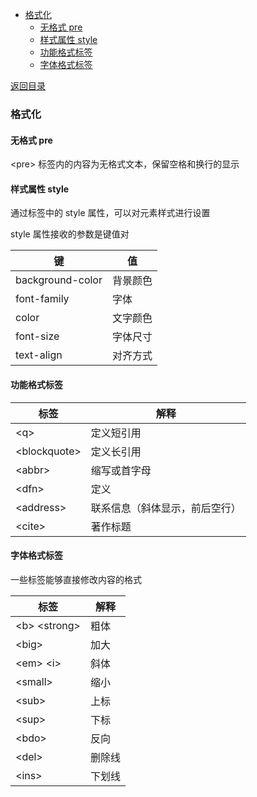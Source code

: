   
  
- [格式化](#格式化 )
  - [无格式 pre](#无格式-pre )
  - [样式属性 style](#样式属性-style )
  - [功能格式标签](#功能格式标签 )
  - [字体格式标签](#字体格式标签 )

[返回目录](Readme.md)
  
###  格式化
  
####  无格式 pre
  
\<pre\> 标签内的内容为无格式文本，保留空格和换行的显示
  
####  样式属性 style
  
通过标签中的 style 属性，可以对元素样式进行设置
  
style 属性接收的参数是键值对
  
|键|值|
|--|--|
|background-color|背景颜色|
|font-family|字体|
|color|文字颜色|
|font-size|字体尺寸|
|text-align|对齐方式|
  
####  功能格式标签
  
|标签|解释|
|--|--|
|\<q\>| 定义短引用|
|\<blockquote\> |定义长引用|
|\<abbr\>|缩写或首字母|
|\<dfn\>|定义|
|\<address\>|联系信息（斜体显示，前后空行）|
|\<cite\>|著作标题|
  
####  字体格式标签
  
一些标签能够直接修改内容的格式
  
|标签|解释|
|--|--|
|\<b\> \<strong\>|粗体|
|\<big\>|加大|
|\<em\> \<i\>|斜体|
|\<small\>|缩小|
|\<sub\>|上标|
|\<sup\>|下标|
|\<bdo\>|反向|
|\<del\>|删除线|
|\<ins\>|下划线|
  
